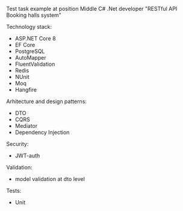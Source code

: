 Test task example at position Middle C# .Net developer
"RESTful API Booking halls system"

Technology stack: 
  - ASP.NET Core 8
  - EF Core
  - PostgreSQL
  - AutoMapper
  - FluentValidation
  - Redis
  - NUnit
  - Moq
  - Hangfire
    
Arhitecture and design patterns:
  - DTO
  - CQRS
  - Mediator
  - Dependency Injection
    
Security:
  - JWT-auth
    
Validation:
  - model validation at dto level
    
Tests:
  - Unit
